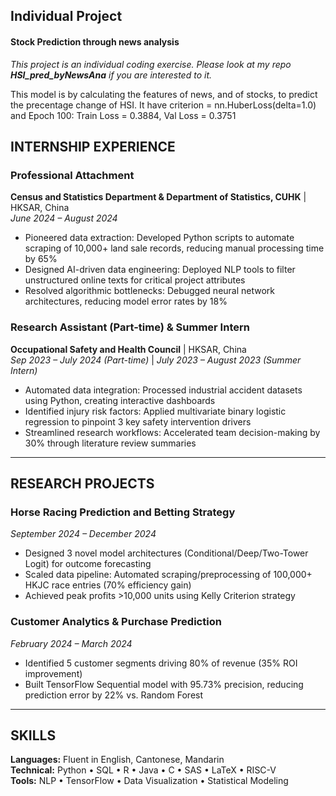 ## Individual Project
#### Stock Prediction through news analysis
*This project is an individual coding exercise. Please look at my repo __HSI_pred_byNewsAna__ if you are interested to it.*

This model is by calculating the features of news, and of stocks, to predict the precentage change of HSI.
It have criterion = nn.HuberLoss(delta=1.0) and Epoch 100: Train Loss = 0.3884, Val Loss = 0.3751

## INTERNSHIP EXPERIENCE  

### Professional Attachment  
**Census and Statistics Department & Department of Statistics, CUHK** | HKSAR, China  
*June 2024 – August 2024*  
- Pioneered data extraction: Developed Python scripts to automate scraping of 10,000+ land sale records, reducing manual processing time by 65%  
- Designed AI-driven data engineering: Deployed NLP tools to filter unstructured online texts for critical project attributes  
- Resolved algorithmic bottlenecks: Debugged neural network architectures, reducing model error rates by 18%  

### Research Assistant (Part-time) & Summer Intern  
**Occupational Safety and Health Council** | HKSAR, China  
*Sep 2023 – July 2024 (Part-time)* | *July 2023 – August 2023 (Summer Intern)*  
- Automated data integration: Processed industrial accident datasets using Python, creating interactive dashboards  
- Identified injury risk factors: Applied multivariate binary logistic regression to pinpoint 3 key safety intervention drivers  
- Streamlined research workflows: Accelerated team decision-making by 30% through literature review summaries  

---

## RESEARCH PROJECTS  

### Horse Racing Prediction and Betting Strategy  
*September 2024 – December 2024*  
- Designed 3 novel model architectures (Conditional/Deep/Two-Tower Logit) for outcome forecasting  
- Scaled data pipeline: Automated scraping/preprocessing of 100,000+ HKJC race entries (70% efficiency gain)  
- Achieved peak profits >10,000 units using Kelly Criterion strategy  

### Customer Analytics & Purchase Prediction  
*February 2024 – March 2024*  
- Identified 5 customer segments driving 80% of revenue (35% ROI improvement)  
- Built TensorFlow Sequential model with 95.73% precision, reducing prediction error by 22% vs. Random Forest  

---

## SKILLS  
**Languages:** Fluent in English, Cantonese, Mandarin  
**Technical:** Python • SQL • R • Java • C • SAS • LaTeX • RISC-V  
**Tools:** NLP • TensorFlow • Data Visualization • Statistical Modeling  

